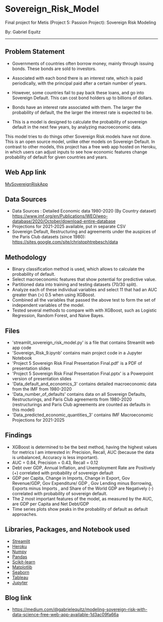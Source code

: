 # Sovereign_Risk_Model
Final project for Metis (Project 5: Passion Project): Sovereign Risk Modeling

By: Gabriel Equitz
____________________________________________________________________________

## Problem Statement
- Governments of countries often borrow money, mainly through issuing bonds. These bonds are sold to investors. 
- Associated with each bond there is an interest rate, which is paid periodically, with the principal paid after a certain number of years.
- However, some countries fail to pay back these loans, and go into Sovereign Default. This can cost bond holders up to billions of dollars.

- Bonds have an interest rate associated with them. The larger the probability of default, the the larger the interest rate is expected to be. 

- This is a model is designed to calculate the probability of sovereign default in the next few years, by analyzing macroeconomic data.

This model tries to do things other Sovereign Risk models have not done. This is an open source model, unlike other models on Sovereign Default. In contrast to other models, this project has a free web app hosted on Heroku, in which users can adjust inputs to see how economic features change probability of default for given countries and years.

## Web App link
[MySovereignRiskApp](https://mysovereignriskapp.herokuapp.com/)


## Data Sources
- Data Sources : Detailed Economic data 1980-2020 (By Country dataset)  https://www.imf.org/en/Publications/WEO/weo-database/2020/October/download-entire-database
- Projections for 2021-2025 available, put in separate CSV
- Sovereign Default, Restructuring and agreements under the auspices of the Paris Club datasets (since 1980): https://sites.google.com/site/christophtrebesch/data


## Methodology
- Binary classification method is used, which allows to calculate the probability of default.
- Select macroeconomic features that show potential for predictive value.
- Partitioned data into training and testing datasets (70/30 split).
- Analyze each of these individual variables and select 11 that had an AUC greater than (>) 0.5 when using XGBoost.
- Combined all the variables that passed the above test to form the set of independent variables of the model.
- Tested several methods to compare with with XGBoost, such as Logistic Regression, Random Forest, and Naive Bayes.


## Files
- 'streamlit_sovereign_risk_model.py' is a file that contains Streamlit web app code
- 'Sovereign_Risk_9.ipynb' contains main project code in a Jupyter Notebook
- 'Project 5 Sovereign Risk Final Presentation Final.pdf' is a PDF of presentation slides
- 'Project 5 Sovereign Risk Final Presentation Final.pptx' is a Powerpoint version of presentation slides
- 'Data_default_and_economics_3' contains detailed macroeconomic data from the IMF from 1980-2020
- 'Data_number_of_defaults' contains data on all Sovereign Defaults, Restructurings, and Paris Club agreements from 1980-2020 (restructurings and Paris Club agreements are counted as defaults in this model)
- 'Data_predicted_economic_quantities_3' contains IMF Macroeconomic Projections for 2021-2025


## Findings
- XGBoost is determined to be the best method, having the highest values for metrics I am interested in: Precision, Recall, AUC (because the data is unbalanced, Accuracy is less important).
- AUC = 0.84, Precision = 0.43, Recall = 0.12
- Debt over GDP, Annual Inflation, and Unemployment Rate are Positively (+) correlated with probability of sovereign default
- GDP per Capita, Change in Imports, Change in Export, Gov Revenue/GDP, Gov Expenditure/ GDP , Gov Lending minus Borrowing, Exports minus Imports , and Share of the World GDP are Negatively (-) correlated with probability of sovereign default.
- The 2 most important features of the model, as measured by the AUC, are GDP per Capita and Net Debt/GDP
- Time series plots show peaks in the probability of default as default approaches.



## Libraries, Packages, and Notebook used
- [Streamlit](https://streamlit.io/)
- [Heroku](https://www.heroku.com/)
- [Numpy](https://numpy.org/)
- [Pandas](https://pandas.pydata.org/)
- [Scikit-learn](https://scikit-learn.org/stable/)
- [Matplotlib](https://matplotlib.org/)
- [Seaborn](https://seaborn.pydata.org/)
- [Tableau](https://www.tableau.com/)
- [Jupyter](https://jupyter.org/)

## Blog link
- https://medium.com/@gabrielequitz/modeling-sovereign-risk-with-data-science-free-web-app-available-1d3ac09fa66a
